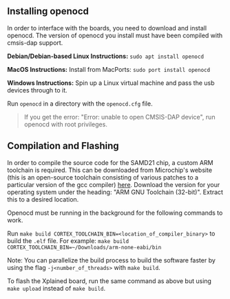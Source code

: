 ## Installing openocd

In order to interface with the boards, you need to download and install
openocd. The version of openocd you install must have been compiled with
cmsis-dap support.

**Debian/Debian-based Linux Instructions:**
    `sudo apt install openocd`

**MacOS Instructions:**
    Install from MacPorts:
    `sudo port install openocd`

**Windows Instructions:**
    Spin up a Linux virtual machine and pass the usb devices through to it.

Run `openocd` in a directory with the `openocd.cfg` file.
  > If you get the error: "Error: unable to open CMSIS-DAP device", run openocd
  with root privileges.

## Compilation and Flashing

In order to compile the source code for the SAMD21 chip, a custom ARM toolchain
is required. This can be downloaded from Microchip's website (this is an
open-source toolchain consisting of various patches to a particular version of
the gcc compiler)
[here](https://www.microchip.com/mplab/avr-support/avr-and-arm-toolchains-c-compilers).
Download the version for your operating system under the heading: "ARM GNU
Toolchain (32-bit)". Extract this to a desired location.

Openocd must be running in the background for the following commands to work.

Run `make build CORTEX_TOOLCHAIN_BIN=<location_of_compiler_binary>` to build
the `.elf` file. For example: `make build CORTEX_TOOLCHAIN_BIN=~/Downloads/arm-none-eabi/bin`

Note: You can parallelize the build process to build the software faster by using the flag
`-j<number_of_threads>` with `make build`.

To flash the Xplained board, run the same command as above but using `make upload` instead of `make build`.
